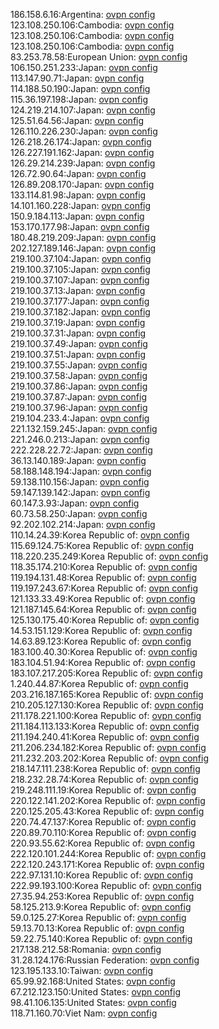 186.158.6.16:Argentina: [ovpn config](vpn/186_158_6_16.ovpn)  
123.108.250.106:Cambodia: [ovpn config](vpn/123_108_250_106.ovpn)  
123.108.250.106:Cambodia: [ovpn config](vpn/123_108_250_106.ovpn)  
123.108.250.106:Cambodia: [ovpn config](vpn/123_108_250_106.ovpn)  
83.253.78.58:European Union: [ovpn config](vpn/83_253_78_58.ovpn)  
106.150.251.233:Japan: [ovpn config](vpn/106_150_251_233.ovpn)  
113.147.90.71:Japan: [ovpn config](vpn/113_147_90_71.ovpn)  
114.188.50.190:Japan: [ovpn config](vpn/114_188_50_190.ovpn)  
115.36.197.198:Japan: [ovpn config](vpn/115_36_197_198.ovpn)  
124.219.214.107:Japan: [ovpn config](vpn/124_219_214_107.ovpn)  
125.51.64.56:Japan: [ovpn config](vpn/125_51_64_56.ovpn)  
126.110.226.230:Japan: [ovpn config](vpn/126_110_226_230.ovpn)  
126.218.26.174:Japan: [ovpn config](vpn/126_218_26_174.ovpn)  
126.227.191.162:Japan: [ovpn config](vpn/126_227_191_162.ovpn)  
126.29.214.239:Japan: [ovpn config](vpn/126_29_214_239.ovpn)  
126.72.90.64:Japan: [ovpn config](vpn/126_72_90_64.ovpn)  
126.89.208.170:Japan: [ovpn config](vpn/126_89_208_170.ovpn)  
133.114.81.98:Japan: [ovpn config](vpn/133_114_81_98.ovpn)  
14.101.160.228:Japan: [ovpn config](vpn/14_101_160_228.ovpn)  
150.9.184.113:Japan: [ovpn config](vpn/150_9_184_113.ovpn)  
153.170.177.98:Japan: [ovpn config](vpn/153_170_177_98.ovpn)  
180.48.219.209:Japan: [ovpn config](vpn/180_48_219_209.ovpn)  
202.127.189.146:Japan: [ovpn config](vpn/202_127_189_146.ovpn)  
219.100.37.104:Japan: [ovpn config](vpn/219_100_37_104.ovpn)  
219.100.37.105:Japan: [ovpn config](vpn/219_100_37_105.ovpn)  
219.100.37.107:Japan: [ovpn config](vpn/219_100_37_107.ovpn)  
219.100.37.13:Japan: [ovpn config](vpn/219_100_37_13.ovpn)  
219.100.37.177:Japan: [ovpn config](vpn/219_100_37_177.ovpn)  
219.100.37.182:Japan: [ovpn config](vpn/219_100_37_182.ovpn)  
219.100.37.19:Japan: [ovpn config](vpn/219_100_37_19.ovpn)  
219.100.37.31:Japan: [ovpn config](vpn/219_100_37_31.ovpn)  
219.100.37.49:Japan: [ovpn config](vpn/219_100_37_49.ovpn)  
219.100.37.51:Japan: [ovpn config](vpn/219_100_37_51.ovpn)  
219.100.37.55:Japan: [ovpn config](vpn/219_100_37_55.ovpn)  
219.100.37.58:Japan: [ovpn config](vpn/219_100_37_58.ovpn)  
219.100.37.86:Japan: [ovpn config](vpn/219_100_37_86.ovpn)  
219.100.37.87:Japan: [ovpn config](vpn/219_100_37_87.ovpn)  
219.100.37.96:Japan: [ovpn config](vpn/219_100_37_96.ovpn)  
219.104.233.4:Japan: [ovpn config](vpn/219_104_233_4.ovpn)  
221.132.159.245:Japan: [ovpn config](vpn/221_132_159_245.ovpn)  
221.246.0.213:Japan: [ovpn config](vpn/221_246_0_213.ovpn)  
222.228.22.72:Japan: [ovpn config](vpn/222_228_22_72.ovpn)  
36.13.140.189:Japan: [ovpn config](vpn/36_13_140_189.ovpn)  
58.188.148.194:Japan: [ovpn config](vpn/58_188_148_194.ovpn)  
59.138.110.156:Japan: [ovpn config](vpn/59_138_110_156.ovpn)  
59.147.139.142:Japan: [ovpn config](vpn/59_147_139_142.ovpn)  
60.147.3.93:Japan: [ovpn config](vpn/60_147_3_93.ovpn)  
60.73.58.250:Japan: [ovpn config](vpn/60_73_58_250.ovpn)  
92.202.102.214:Japan: [ovpn config](vpn/92_202_102_214.ovpn)  
110.14.24.39:Korea Republic of: [ovpn config](vpn/110_14_24_39.ovpn)  
115.69.124.75:Korea Republic of: [ovpn config](vpn/115_69_124_75.ovpn)  
118.220.235.249:Korea Republic of: [ovpn config](vpn/118_220_235_249.ovpn)  
118.35.174.210:Korea Republic of: [ovpn config](vpn/118_35_174_210.ovpn)  
119.194.131.48:Korea Republic of: [ovpn config](vpn/119_194_131_48.ovpn)  
119.197.243.67:Korea Republic of: [ovpn config](vpn/119_197_243_67.ovpn)  
121.133.33.49:Korea Republic of: [ovpn config](vpn/121_133_33_49.ovpn)  
121.187.145.64:Korea Republic of: [ovpn config](vpn/121_187_145_64.ovpn)  
125.130.175.40:Korea Republic of: [ovpn config](vpn/125_130_175_40.ovpn)  
14.53.151.129:Korea Republic of: [ovpn config](vpn/14_53_151_129.ovpn)  
14.63.89.123:Korea Republic of: [ovpn config](vpn/14_63_89_123.ovpn)  
183.100.40.30:Korea Republic of: [ovpn config](vpn/183_100_40_30.ovpn)  
183.104.51.94:Korea Republic of: [ovpn config](vpn/183_104_51_94.ovpn)  
183.107.217.205:Korea Republic of: [ovpn config](vpn/183_107_217_205.ovpn)  
1.240.44.87:Korea Republic of: [ovpn config](vpn/1_240_44_87.ovpn)  
203.216.187.165:Korea Republic of: [ovpn config](vpn/203_216_187_165.ovpn)  
210.205.127.130:Korea Republic of: [ovpn config](vpn/210_205_127_130.ovpn)  
211.178.221.100:Korea Republic of: [ovpn config](vpn/211_178_221_100.ovpn)  
211.184.113.133:Korea Republic of: [ovpn config](vpn/211_184_113_133.ovpn)  
211.194.240.41:Korea Republic of: [ovpn config](vpn/211_194_240_41.ovpn)  
211.206.234.182:Korea Republic of: [ovpn config](vpn/211_206_234_182.ovpn)  
211.232.203.202:Korea Republic of: [ovpn config](vpn/211_232_203_202.ovpn)  
218.147.111.238:Korea Republic of: [ovpn config](vpn/218_147_111_238.ovpn)  
218.232.28.74:Korea Republic of: [ovpn config](vpn/218_232_28_74.ovpn)  
219.248.111.19:Korea Republic of: [ovpn config](vpn/219_248_111_19.ovpn)  
220.122.141.202:Korea Republic of: [ovpn config](vpn/220_122_141_202.ovpn)  
220.125.205.43:Korea Republic of: [ovpn config](vpn/220_125_205_43.ovpn)  
220.74.47.137:Korea Republic of: [ovpn config](vpn/220_74_47_137.ovpn)  
220.89.70.110:Korea Republic of: [ovpn config](vpn/220_89_70_110.ovpn)  
220.93.55.62:Korea Republic of: [ovpn config](vpn/220_93_55_62.ovpn)  
222.120.101.244:Korea Republic of: [ovpn config](vpn/222_120_101_244.ovpn)  
222.120.243.171:Korea Republic of: [ovpn config](vpn/222_120_243_171.ovpn)  
222.97.131.10:Korea Republic of: [ovpn config](vpn/222_97_131_10.ovpn)  
222.99.193.100:Korea Republic of: [ovpn config](vpn/222_99_193_100.ovpn)  
27.35.94.253:Korea Republic of: [ovpn config](vpn/27_35_94_253.ovpn)  
58.125.213.9:Korea Republic of: [ovpn config](vpn/58_125_213_9.ovpn)  
59.0.125.27:Korea Republic of: [ovpn config](vpn/59_0_125_27.ovpn)  
59.13.70.13:Korea Republic of: [ovpn config](vpn/59_13_70_13.ovpn)  
59.22.75.140:Korea Republic of: [ovpn config](vpn/59_22_75_140.ovpn)  
217.138.212.58:Romania: [ovpn config](vpn/217_138_212_58.ovpn)  
31.28.124.176:Russian Federation: [ovpn config](vpn/31_28_124_176.ovpn)  
123.195.133.10:Taiwan: [ovpn config](vpn/123_195_133_10.ovpn)  
65.99.92.168:United States: [ovpn config](vpn/65_99_92_168.ovpn)  
67.212.123.150:United States: [ovpn config](vpn/67_212_123_150.ovpn)  
98.41.106.135:United States: [ovpn config](vpn/98_41_106_135.ovpn)  
118.71.160.70:Viet Nam: [ovpn config](vpn/118_71_160_70.ovpn)  
